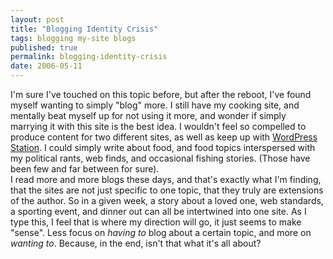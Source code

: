 ```yaml
---
layout: post
title: "Blogging Identity Crisis"
tags: blogging my-site blogs
published: true
permalink: blogging-identity-crisis
date: 2006-05-11
---
```


I'm sure I've touched on this topic before, but after the reboot, I've found myself wanting to simply "blog" more.  I still have my cooking site, and mentally beat myself up for not using it more, and wonder if simply marrying it with this site is the best idea.  I wouldn't feel so compelled to produce content for two different sites, as well as keep up with <a href="http://wpstation.com">WordPress Station</a>.  I could simply write about food, and food topics interspersed with my political rants, web finds, and occasional fishing stories.  (Those have been few and far between for sure).  
I read more and more blogs these days, and that's exactly what I'm finding, that the sites are not just specific to one topic, that they truly are extensions of the author.  So in a given week, a story about a loved one, web standards, a sporting event, and dinner out can all be intertwined into one site.  As I type this, I feel that is where my direction will go, it just seems to make "sense".  Less focus on <em>having to</em> blog about a certain topic, and more on <em>wanting to</em>.  Because, in the end, isn't that what it's all about?
